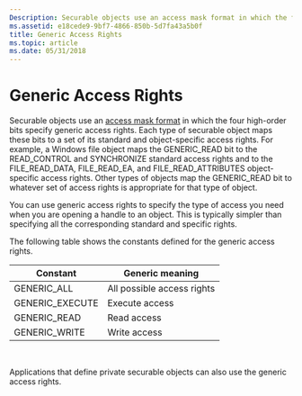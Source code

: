 ```yaml
---
Description: Securable objects use an access mask format in which the four high-order bits specify generic access rights.
ms.assetid: e18cede9-9bf7-4866-850b-5d7fa43a5b0f
title: Generic Access Rights
ms.topic: article
ms.date: 05/31/2018
---
```


# Generic Access Rights

Securable objects use an [access mask format](access-mask-format.md) in which the four high-order bits specify generic access rights. Each type of securable object maps these bits to a set of its standard and object-specific access rights. For example, a Windows file object maps the GENERIC\_READ bit to the READ\_CONTROL and SYNCHRONIZE standard access rights and to the FILE\_READ\_DATA, FILE\_READ\_EA, and FILE\_READ\_ATTRIBUTES object-specific access rights. Other types of objects map the GENERIC\_READ bit to whatever set of access rights is appropriate for that type of object.

You can use generic access rights to specify the type of access you need when you are opening a handle to an object. This is typically simpler than specifying all the corresponding standard and specific rights.

The following table shows the constants defined for the generic access rights.



| Constant         | Generic meaning            |
|------------------|----------------------------|
| GENERIC\_ALL     | All possible access rights |
| GENERIC\_EXECUTE | Execute access             |
| GENERIC\_READ    | Read access                |
| GENERIC\_WRITE   | Write access               |



 

Applications that define private securable objects can also use the generic access rights.

 

 



